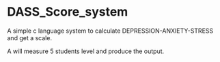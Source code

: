 # DASS_Score_system

A simple c language system to calculate DEPRESSION-ANXIETY-STRESS and get a scale.

A will measure 5 students level and produce the output.
